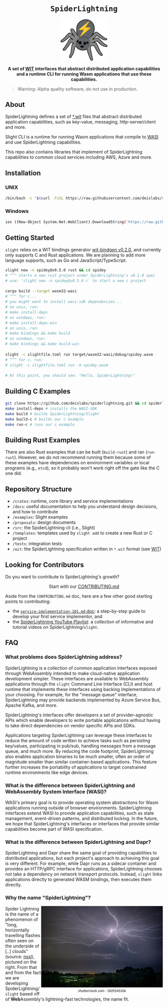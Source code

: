 
<div align="center">
  <h1><code>SpiderLightning</code></h1>
  <img src="docs/images/spiderlightning_logo_alt2.png" width="150px" />
  <p>
    <strong> A set of
    <a href="https://github.com/WebAssembly/component-model/blob/main/design/mvp/WIT.md">WIT</a> interfaces that abstract distributed application capabilities and a runtime CLI for running Wasm applications that use these capabilities. 
    </strong>
  </p>
</div>

> Warning: Alpha quality software, do not use in production.

## About
SpiderLightning defines a set of [*.wit](https://github.com/WebAssembly/component-model/blob/main/design/mvp/WIT.md) files that abstract distributed application capabilities, such as key-value, messaging, http-server/client and more.  

Slight CLI is a runtime for running Wasm applications that compile to [WASI](https://wasi.dev/) and use SpiderLightning capabilities.

This repo also contains libraries that implement of SpiderLightning capabilities to common cloud services including AWS, Azure and more.

## Installation

### UNIX

```sh
/bin/bash -c "$(curl -fsSL https://raw.githubusercontent.com/deislabs/spiderlightning/main/install.sh)"
```

### Windows

```sh
iex ((New-Object System.Net.WebClient).DownloadString('https://raw.githubusercontent.com/deislabs/spiderlightning/main/install.ps1'))
```

## Getting Started

`slight` relies on a WIT bindings generator [wit-bindgen v0.2.0](https://github.com/bytecodealliance/wit-bindgen), and currently only supports C and Rust applications. We are planning to add more language supports, such as Go and JavaScript/TypeScript.

```sh
slight new -n spidey@v0.5.0 rust && cd spidey
# ^^^ starts a new rust project under SpiderLightning's v0.1.0 spec
# use: `slight new -n spidey@v0.5.0 c` to start a new c project

cargo build --target wasm32-wasi
# ^^^ for c...
# you might want to install wasi-sdk dependencies...
# on unix, run: 
# make install-deps
# on windows, run:
# make install-deps-win
# on unix, run:
# make bindings && make build
# on windows, run:
# make bindings && make build-win

slight -c slightfile.toml run target/wasm32-wasi/debug/spidey.wasm
# ^^^ for c, run:
# slight -c slightfile.toml run -m spidey.wasm

# At this point, you should see: "Hello, SpiderLightning!"
```

## Building C Examples

```sh
git clone https://github.com/deislabs/spiderlightning.git && cd spiderlightning/ # clone our repo locally and go into it
make install-deps # installs the WASI-SDK
make build # builds SpiderLightning/Slight
make build-c # builds our c example
make run-c # runs our c example
```

## Building Rust Examples

There are also Rust examples that can be built (`build-rust`) and ran (`run-rust`). However, we do not recommend running them because some of these examples have dependencies on environment variables or local programs (e.g., `etcd`), so it probably won't work right off the gate like the C one did.

## Repository Structure

- `/crates`: runtime, core library and service implementations
- `/docs`: useful documentation to help you understand design decisions, and how to contribute
- `/examples`: Slight examples
- `/proposals`: design documents
- `/src`: the SpiderLightning cli (i.e., Slight)
- `/templates`: templates used by `slight add` to create a new Rust or C project
- `/tests`: integration tests
- `/wit`: the SpiderLightning specification written in `*.wit` format (see [WIT](https://github.com/WebAssembly/component-model/blob/main/design/mvp/WIT.md))

## Looking for Contributors
Do you want to contribute to SpiderLightning's growth? 

<p align="center">Start with our <a href="https://github.com/deislabs/spiderlightning/blob/main/CONTRIBUTING.md">CONTRIBUTING.md</a></p>

Aside from the `CONTRIBUTING.md` doc, here are a few other good starting points to contributing:
- the [`service-implementation-101.md` doc](https://github.com/deislabs/spiderlightning/blob/main/docs/service-implementation-101.md): a step-by-step guide to develop your first service implementor, and
- the [SpiderLightning YouTube Playlist](https://www.youtube.com/playlist?list=PLL6BzOBDywQcXy3otj_Y-20SCSOv-MxT3): a collection of informative and tutorial videos on SpiderLightning/`slight`.

## FAQ

### What problems does SpiderLightning address?

SpiderLightning is a collection of common application interfaces exposed through WebAssembly intended to make cloud-native application development simpler. These interfaces are available to WebAssembly applications through the `slight` Command Line Interface (CLI) and host runtime that implements these interfaces using backing implementations of your choosing. For example, for the "message queue" interface, SpiderLightning may provide backends implemented by Azure Service Bus, Apache Kafka, and more.

SpiderLightning's interfaces offer developers a set of provider-agnostic APIs which enable developers to write portable applications without having to take direct dependencies on vendor specific APIs and SDKs.

Applications targeting SpiderLightning can leverage these interfaces to reduce the amount of code written to achieve tasks such as persisting key/values, participating in pub/sub, handling messages from a message queue, and much more. By reducing the code footprint, SpiderLightning also enables application binaries to be much smaller, often an order of magnitude smaller than similar container-based applications. This feature further increases the portability of applications to target constrained runtime environments like edge devices.

### What is the difference between SpiderLightning and WebAssembly System Interface (WASI)?

WASI's primary goal is to provide operating system abstractions for Wasm applications running outside of browser environments. SpiderLightning interfaces extend WASI to provide application capabilities, such as state management, event-driven patterns, and distributed locking. In the future, we hope that SpiderLightning's interfaces or interfaces that provide similar capabilities become part of WASI specification.

### What is the difference between SpiderLightning and Dapr?

SpiderLightning and Dapr share the same goal of providing capabilities to distributed applications, but each project's approach to achieving this goal is very different. For example, while Dapr runs as a sidecar container and provides an HTTP/gRPC interface for applications, SpiderLightning chooses not take a dependency on network transport protocols. Instead, `slight` links applications directly to generated WASM bindings, then executes them directly.

### Why the name "SpiderLightning"?

<img align="right" margin=".1em" src="docs/images/readme2.jpg"/>

Spider Lightning is the name of a phenomenon of "long, horizontally travelling flashes often seen on the underside of [..] clouds" (source: [nssl](https://www.nssl.noaa.gov/education/svrwx101/lightning/types/#:~:text=Spider%20lightning%20refers%20to%20long,often%20linked%20to%20%2BCG%20flashes.)), pictured on the right. From that and from the fact we are developing SpiderLightning/`slight` based off of **Web**Assembly's lightning-fast technologies, the name fit.
